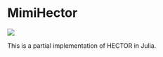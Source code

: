 # MimiHector

![](https://github.com/anthofflab/MimiHector.jl/workflows/Run%20CI%20on%20master/badge.svg)

This is a partial implementation of HECTOR in Julia.

